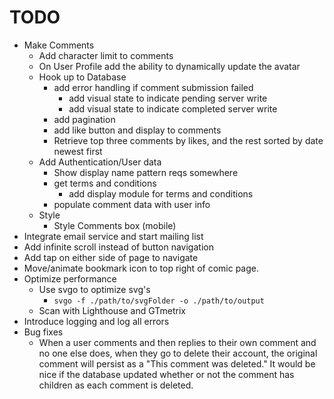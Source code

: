 # TODO

- Make Comments
  - Add character limit to comments
  - On User Profile add the ability to dynamically update the avatar
  - Hook up to Database
    - add error handling if comment submission failed
      - add visual state to indicate pending server write
      - add visual state to indicate completed server write
    - add pagination
    - add like button and display to comments
    - Retrieve top three comments by likes, and the rest sorted by date newest first
  - Add Authentication/User data
    - Show display name pattern reqs somewhere
    - get terms and conditions
      - add display module for terms and conditions
    - populate comment data with user info
  - Style
    - Style Comments box (mobile)
- Integrate email service and start mailing list
- Add infinite scroll instead of button navigation
- Add tap on either side of page to navigate
- Move/animate bookmark icon to top right of comic page.
- Optimize performance
  - Use svgo to optimize svg's
    - `svgo -f ./path/to/svgFolder -o ./path/to/output`
  - Scan with Lighthouse and GTmetrix
- Introduce logging and log all errors
- Bug fixes
  - When a user comments and then replies to their own comment and no one else does, when they go to delete their account, the original comment will persist as a "This comment was deleted." It would be nice if the database updated whether or not the comment has children as each comment is deleted.

